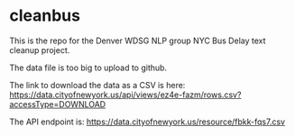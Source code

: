 # cleanbus

This is the repo for the Denver WDSG NLP group NYC Bus Delay text cleanup project.

The data file is too big to upload to github. 

The link to download the data as a CSV is here: https://data.cityofnewyork.us/api/views/ez4e-fazm/rows.csv?accessType=DOWNLOAD

The API endpoint is: https://data.cityofnewyork.us/resource/fbkk-fqs7.csv
